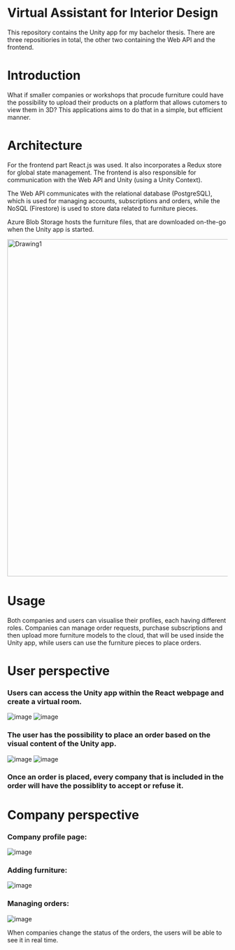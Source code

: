 # Virtual Assistant for Interior Design

This repository contains the Unity app for my bachelor thesis. There are three repositiories in total, the other two containing the Web API and the frontend.

# Introduction

What if smaller companies or workshops that procude furniture could have the possibility to upload their products on a platform that allows cutomers to view them in 3D?
This applications aims to do that in a simple, but efficient manner.

# Architecture

For the frontend part React.js was used. It also incorporates a Redux store for global state management. The frontend is also responsible for communication with the Web API and Unity (using a Unity Context). 

The Web API communicates with the relational database (PostgreSQL), which is used for managing accounts, subscriptions and orders, while the NoSQL (Firestore) is used to store data related to furniture pieces.

Azure Blob Storage hosts the furniture files, that are downloaded on-the-go when the Unity app is started.

<img width="770" alt="Drawing1" src="https://user-images.githubusercontent.com/70344140/178999028-44d388f3-4071-4efd-9411-543b5e43c24c.png">

# Usage

Both companies and users can visualise their profiles, each having different roles. Companies can manage order requests, purchase subscriptions and then upload more furniture models to the cloud, that will be used inside the Unity app, while users can use the furniture pieces to place orders.


# User perspective

### Users can access the Unity app within the React webpage and create a virtual room.

![image](https://user-images.githubusercontent.com/70344140/178997272-2dbfa298-12dd-4e33-a2fc-d9d3bf73ac8b.png)
![image](https://user-images.githubusercontent.com/70344140/178997327-3c2f089b-266a-4226-adfe-3ed84f0f1960.png)

### The user has the possibility to place an order based on the visual content of the Unity app.

![image](https://user-images.githubusercontent.com/70344140/178997706-a913acee-0dd1-4c07-8706-bc1412c0cf71.png)
![image](https://user-images.githubusercontent.com/70344140/178997804-da0a56c9-170c-48aa-aaef-3122e4d08f5f.png)

### Once an order is placed, every company that is included in the order will have the possiblity to accept or refuse it.

# Company perspective

### Company profile page:

![image](https://user-images.githubusercontent.com/70344140/178995127-a96f099e-d12c-4746-ac34-237d387db060.png)

### Adding furniture:

![image](https://user-images.githubusercontent.com/70344140/178998165-48964bb9-dcb4-46a0-9592-c0b141a74cdf.png)

### Managing orders:

![image](https://user-images.githubusercontent.com/70344140/178998351-e4399320-b39b-425e-a8e2-4fc8a82b5084.png)

When companies change the status of the orders, the users will be able to see it in real time.



